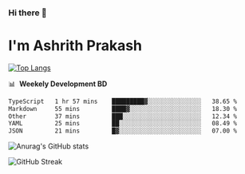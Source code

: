 ### Hi there 👋
# I'm Ashrith Prakash

[![Top Langs](https://github-readme-stats.vercel.app/api/top-langs/?username=xxcheckmatexx&count_private=true&include_all_commits=true&show_icons=true&line_height=20&title_color=FFFFFF&icon_color=FFFFFF&text_color=FFFFFF&bg_color=0D1117&langs_count=8)](https://github.com/anuraghazra/github-readme-stats)

📊 &nbsp;**Weekely Development BD**

<!--START_SECTION:waka-->

```txt
TypeScript   1 hr 57 mins    █████████▓░░░░░░░░░░░░░░░   38.65 %
Markdown     55 mins         ████▓░░░░░░░░░░░░░░░░░░░░   18.30 %
Other        37 mins         ███░░░░░░░░░░░░░░░░░░░░░░   12.34 %
YAML         25 mins         ██░░░░░░░░░░░░░░░░░░░░░░░   08.49 %
JSON         21 mins         █▓░░░░░░░░░░░░░░░░░░░░░░░   07.00 %
```

<!--END_SECTION:waka-->

![Anurag's GitHub stats](https://github-readme-stats.vercel.app/api?username=xxcheckmatexx&count_private=true&show_icons=true&theme=merko)  

![GitHub Streak](http://github-readme-streak-stats.herokuapp.com?user=xxcheckmatexx&theme=merko&hide_border=true&date_format=M%20j%5B%2C%20Y%5D&fire=DD0E0B)
<br/>
